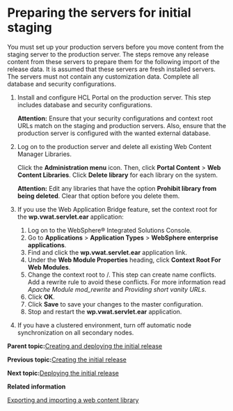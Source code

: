 # Preparing the servers for initial staging 

You must set up your production servers before you move content from the staging server to the production server. The steps remove any release content from these servers to prepare them for the following import of the release data. It is assumed that these servers are fresh installed servers. The servers must not contain any customization data. Complete all database and security configurations.

1.  Install and configure HCL Portal on the production server. This step includes database and security configurations.

    **Attention:** Ensure that your security configurations and context root URLs match on the staging and production servers. Also, ensure that the production server is configured with the wanted external database.

2.  Log on to the production server and delete all existing Web Content Manager Libraries.

    Click the **Administration menu** icon. Then, click **Portal Content** \> **Web Content Libraries**. Click **Delete library** for each library on the system.

    **Attention:** Edit any libraries that have the option **Prohibit library from being deleted**. Clear that option before you delete them.

3.  If you use the Web Application Bridge feature, set the context root for the **wp.vwat.servlet.ear** application:

    1.  Log on to the WebSphere® Integrated Solutions Console.
    2.  Go to **Applications** \> **Application Types** \> **WebSphere enterprise applications**.
    3.  Find and click the **wp.vwat.servlet.ear** application link.
    4.  Under the **Web Module Properties** heading, click **Context Root For Web Modules**.
    5.  Change the context root to /. This step can create name conflicts. Add a rewrite rule to avoid these conflicts. For more information read *Apache Module mod\_rewrite* and *Providing short vanity URLs*.
    6.  Click **OK**.
    7.  Click **Save** to save your changes to the master configuration.
    8.  Stop and restart the **wp.vwat.servlet.ear** application.
4.  If you have a clustered environment, turn off automatic node synchronization on all secondary nodes.


**Parent topic:**[Creating and deploying the initial release ](../deploy/dep_initial.md)

**Previous topic:**[Creating the initial release ](../deploy/dep_cir.md)

**Next topic:**[Deploying the initial release ](../deploy/dep_deploy.md)

**Related information**  


[Exporting and importing a web content library](../wcm/wcm_config_wcmlibrary_export.md)

